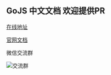 ## GoJS 中文文档 欢迎提供PR

[在线地址](https://gpposeidon999.github.io/gojs-chinese/)

[官网文档](https://gojs.net/latest/index.html)

微信交流群

![交流群](https://singleshadow-vuepress.oss-cn-beijing.aliyuncs.com/other/1123.png)